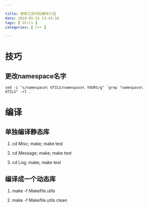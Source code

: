 ```yaml
---

title: 使用工具代码模块介绍
date: 2018-05-31 13:43:50
tags: [ Utils ]
categories: [ C++ ]

---
```



技巧
====

更改namespace名字
-----------------

```
sed -i "s/namespace\ UTILS/namespace\ YOURS/g" `grep "namespace\ UTILS" -rl .`
```

编译
====

单独编译静态库
--------------

1. cd Misc; make; make test

2. cd Message; make; make test

3. cd Log; make; make test


编译成一个动态库
----------------

1. make -f Makefile.utils

2. make -f Makefile.utils clean
